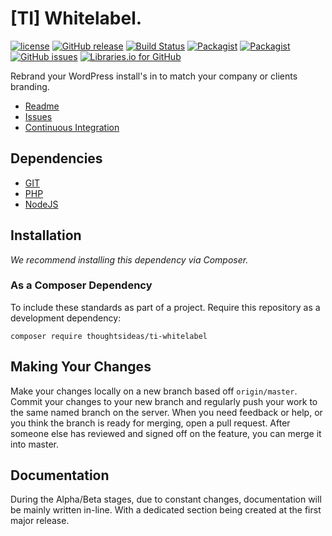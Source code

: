 # [TI] Whitelabel.

[![license](https://img.shields.io/github/license/thoughtsideas/ti-whitelabel.svg)](https://github.com/thoughtsideas/ti-whitelabel)  [![GitHub release](https://img.shields.io/github/release/thoughtsideas/ti-whitelabel.svg)](https://github.com/thoughtsideas/ti-whitelabel)  [![Build Status](https://travis-ci.org/thoughtsideas/ti-whitelabel.svg?branch=master)](https://travis-ci.org/thoughtsideas/ti-whitelabel)  [![Packagist](https://img.shields.io/packagist/v/thoughtsideas/ti-whitelabel.svg)](https://packagist.org/packages/thoughtsideas/ti-whitelabel)  [![Packagist](https://img.shields.io/packagist/dt/thoughtsideas/ti-whitelabel.svg)](https://packagist.org/packages/thoughtsideas/ti-whitelabel)  [![GitHub issues](https://img.shields.io/github/issues/thoughtsideas/ti-whitelabel.svg)](https://github.com/thoughtsideas/ti-whitelabel)  [![Libraries.io for GitHub](https://img.shields.io/librariesio/github/thoughtsideas/ti-whitelabel.svg)](https://github.com/thoughtsideas/ti-whitelabel)

Rebrand your WordPress install's in to match your company or clients branding.

- [Readme](https://github.com/thoughtsideas/ti-whitelabel/blob/master/readme.md)
- [Issues](https://github.com/thoughtsideas/ti-whitelabel/issues/)
- [Continuous Integration](/#0)

## Dependencies

- [GIT](https://git-scm.com/downloads/)
- [PHP](http://www.php.net/)
- [NodeJS](https://nodejs.org/)

## Installation

*We recommend installing this dependency via Composer.*

### As a Composer Dependency

To include these standards as part of a project. Require this repository
as a development dependency:

```
composer require thoughtsideas/ti-whitelabel
```

## Making Your Changes

Make your changes locally on a new branch based off `origin/master`. Commit your changes to your new branch and regularly push your work to the same named branch on the server.
When you need feedback or help, or you think the branch is ready for merging, open a pull request.
After someone else has reviewed and signed off on the feature, you can merge it into master.

## Documentation

During the Alpha/Beta stages, due to constant changes, documentation will be mainly written in-line. With a dedicated section being created at the first major release.
